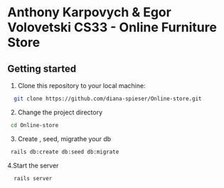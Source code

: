 # Anthony Karpovych & Egor Volovetski CS33 - Online Furniture Store
## Getting started
1. Clone this repository to your local machine:

```bash
  git clone https://github.com/diana-spieser/Online-store.git
  ```

2. Change the project directory

 ```bash
  cd Online-store
```

3. Create , seed, migrathe your db

 ```bash
  rails db:create db:seed db:migrate
```

4.Start the server

```bash
  rails server 
```
